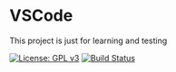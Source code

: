 # VSCode
This project is just for learning and testing


[![License: GPL v3](https://img.shields.io/badge/License-GPL%20v3-blue.svg)](https://www.gnu.org/licenses/gpl-3.0)
[![Build Status](https://travis-ci.com/jmacwanzc/VSCode.svg?branch=master)](https://travis-ci.com/jmacwanzc/VSCode)
